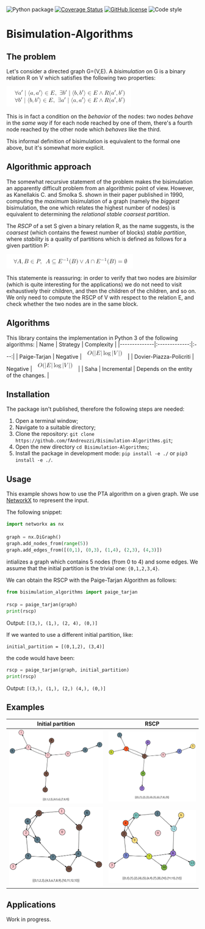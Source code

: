 ![Python package](https://github.com/fAndreuzzi/Bisimulation-Algorithms/workflows/Python%20package/badge.svg?branch=master) <a href='https://coveralls.io/github/fAndreuzzi/Bisimulation-Algorithms'><img src='https://coveralls.io/repos/github/fAndreuzzi/Bisimulation-Algorithms/badge.svg' alt='Coverage Status' /></a>
 [![GitHub license](https://img.shields.io/github/license/Naereen/StrapDown.js.svg)](https://github.com/Naereen/StrapDown.js/blob/master/LICENSE) <img src='https://img.shields.io/badge/code style-PEP8-informational' alt='Code style' />

# Bisimulation-Algorithms

## The problem
Let's consider a directed graph G=(V,E). A *bisimulation* on G is a binary relation R on V which satisfies the following two properties:

![Bisimulation definition](res/bisimulation-definition.png)

This is in fact a condition on the *behavior* of the nodes: two nodes *behave* in the *same way* if for each node reached by one of them, there's a fourth node reached by the other node which *behaves* like the third.

This informal definition of bisimulation is equivalent to the formal one above, but it's somewhat more explicit.

## Algorithmic approach
The somewhat recursive statement of the problem makes the bisimulation an apparently difficult problem from an algorithmic point of view. However, as Kanellakis C. and Smolka S. shown in their paper published in 1990, computing the *maximum* bisimulation of a graph (namely the *biggest* bisimulation, the one which relates the highest number of nodes) is equivalent to determining the *relational stable coarsest partition*.

The *RSCP* of a set S given a binary relation R, as the name suggests, is the *coarsest* (which contains the fewest number of blocks) *stable partition*, where *stability* is a quality of partitions which is defined as follows for a given partition P:

![Stability definition](res/stability-definition.png)

This statemente is reassuring: in order to verify that two nodes are *bisimilar* (which is quite interesting for the applications) we do not need to visit exhaustively their children, and then the children of the children, and so on. We only need to compute the RSCP of V with respect to the relation E, and check whether the two nodes are in the same block.

## Algorithms
This library contains the implementation in Python 3 of the following algorithms:
|  Name        |  Strategy   | Complexity  |
|--------------|:-------------:|:---:|
| Paige-Tarjan | Negative    | ![Loglinear complexity](res/log-linear-complexity.png)  |
| Dovier-Piazza-Policriti | Negative    | ![Loglinear complexity](res/log-linear-complexity.png)  |
| Saha         | Incremental |  Depends on the entity of the changes. |

## Installation
The package isn't published, therefore the following steps are needed:
1. Open a terminal window;
2. Navigate to a suitable directory;
3. Clone the repository: `git clone https://github.com/fAndreuzzi/Bisimulation-Algorithms.git`;
4. Open the new directory `cd Bisimulation-Algorithms`;
5. Install the package in development mode: `pip install -e ./` or `pip3 install -e ./`.

## Usage
This example shows how to use the PTA algorithm on a given graph. We use [NetworkX](https://networkx.org/) to represent the input.

The following snippet:
```python
import networkx as nx

graph = nx.DiGraph()
graph.add_nodes_from(range(5))
graph.add_edges_from([(0,1), (0,3), (1,4), (2,3), (4,3)])
```
intializes a graph which contains 5 nodes (from 0 to 4) and some edges. We assume that the initial partition is the trivial one:
`{0,1,2,3,4}`.

We can obtain the RSCP with the Paige-Tarjan Algorithm as follows:
```python
from bisimulation_algorithms import paige_tarjan

rscp = paige_tarjan(graph)
print(rscp)
```
Output: `[(3,), (1,), (2, 4), (0,)]`

If we wanted to use a different initial partition, like:
```
initial_partition = [(0,1,2), (3,4)]
```

the code would have been:
```python
rscp = paige_tarjan(graph, initial_partition)
print(rscp)
```
Output: `[(3,), (1,), (2,) (4,), (0,)]`

## Examples
Initial partition | RSCP
--- | ---
![](res/pta-before.png) | ![](res/pta-after.png)
![](res/pta-before2.png) | ![](res/pta-after2.png)

## Applications
Work in progress.

